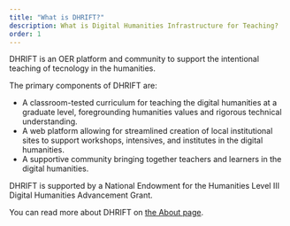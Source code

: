 ```yaml
---
title: "What is DHRIFT?"
description: What is Digital Humanities Infrastructure for Teaching?
order: 1
---
```


DHRIFT is an OER platform and community to support the intentional teaching of tecnology in the humanities.

The primary components of DHRIFT are:

- A classroom-tested curriculum for teaching the digital humanities at a graduate level, foregrounding humanities values and rigorous technical understanding.
- A web platform allowing for streamlined creation of local institutional sites to support workshops, intensives, and institutes in the digital humanities.
- A supportive community bringing together teachers and learners in the digital humanities.


DHRIFT is supported by a National Endowment for the Humanities Level III Digital Humanities Advancement Grant.

You can read more about DHRIFT on [the About page](/about).
